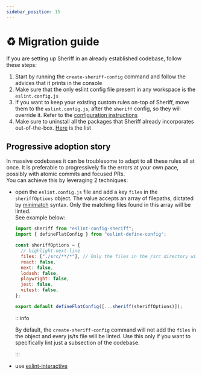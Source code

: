 ```yaml
---
sidebar_position: 15
---
```


# ♻ Migration guide

If you are setting up Sheriff in an already established codebase, follow these steps:

1. Start by running the `create-sheriff-config` command and follow the advices that it prints in the console
1. Make sure that the only eslint config file present in any workspace is the `eslint.config.js`
1. If you want to keep your existing custom rules on-top of Sheriff, move them to the `eslint.config.js`, after the `sheriff` config, so they will override it. Refer to the [configuration instructions](./configuration.md)
1. Make sure to uninstall all the packages that Sheriff already incorporates out-of-the-box. [Here](./eslint-plugins.md) is the list

## Progressive adoption story

In massive codebases it can be troublesome to adapt to all these rules all at once. It is preferable to progressively fix the errors at your own pace, possibly with atomic commits and focused PRs. <br />
You can achieve this by leveraging 2 techniques:

- open the `eslint.config.js` file and add a key `files` in the `sheriffOptions` object. The value accepts an array of filepaths, dictated by [minimatch](https://github.com/isaacs/minimatch) syntax. Only the matching files found in this array will be linted. <br />
  See example below:

  ```js title="eslint.config.js"
  import sheriff from "eslint-config-sheriff";
  import { defineFlatConfig } from "eslint-define-config";

  const sheriffOptions = {
    // highlight-next-line
    files: ["./src/**/*"], // Only the files in the /src directory will be linted.
    react: false,
    next: false,
    lodash: false,
    playwright: false,
    jest: false,
    vitest: false,
  };

  export default defineFlatConfig([...sheriff(sheriffOptions)]);
  ```

  :::info

  By default, the `create-sheriff-config` command will not add the `files` in the object and every js/ts file will be linted. Use this only if you want to specifically lint just a subsection of the codebase.

  :::

- use [eslint-interactive](https://github.com/mizdra/eslint-interactive)
